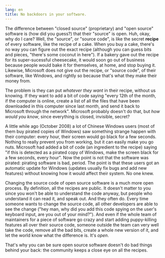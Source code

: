 ```yaml
---
lang: en
title: No backdoors in your software.
---
```


The difference between "closed source" (proprietary) and "open 
source" software is (how did you guess?) that their "source" is open. 
Huh, okay, why do I care? Well, the "source", or "source code", is like 
the secret <b>recipe</b> of every software, like the recipe of a cake. 
When you buy a cake, there's no way you can figure out the exact recipe 
(although you can guess bits and pieces, "there's some coconut in 
here"). If a bakery gave out the recipe for its super-sucessful 
cheesecake, it would soon go out of business because people would bake 
it for themselves, at home, and stop buying it. Likewise, Microsoft does 
not give out the recipe, or "source code", of their software, like 
Windows, and rightly so because that's what they make their money 
from.

The problem is they can put <i>whatever they want</i> in their 
recipe, without us knowing. If they want to add a bit of code saying 
"every 12th of the month, if the computer is online, create a list of 
all the files that have been downloaded in this computer since last 
month, and send it back to Microsoft through the network". Microsoft 
probably doesn't do that, but <i>how would you know</i>, since 
everything is closed, invisible, secret?

A little while ago (October 2008) a lot of Chinese Windows users 
(most of them buy pirated copies of Windows) saw something strange 
happen with their computer: every hour, their screen would go black for 
a few seconds. Nothing to really prevent you from working, but it can 
easily make you go nuts. Microsoft had added a bit of code (an 
ingredient to the recipe) saying "if this is detected as a pirated copy 
of Windows, make the screen black for a few seconds, every hour". Now 
the point is not that the software was pirated: pirating software is 
bad, period. The point is that these users got an automatic update for 
Windows (updates usually fix bugs and add new features) without knowing 
how it would affect their system. No one knew.

Changing the source code of open source software is a much more open 
process. By definition, all the recipes are public. It doesn't matter to 
you since you won't be able to understand the code anyway, but people 
who understand it can read it, and speak out. And they often do. Every 
time someone wants to change the source code, all other developers are 
able to see the change ("hey man, why did you add this code spying on 
the user's keyboard input, are you out of your mind?"). And even if the 
whole team of maintainers for a piece of software go crazy and start 
adding puppy-killing features all over their source code, someone 
outside the team can very well take the code, remove all the bad bits, 
create a whole new version of it, and let the world know what the 
difference is. It's <i>open</i>.

That's why you can be sure open source software doesn't do bad things 
behind your back: the community keeps a close eye on all the 
recipes.





